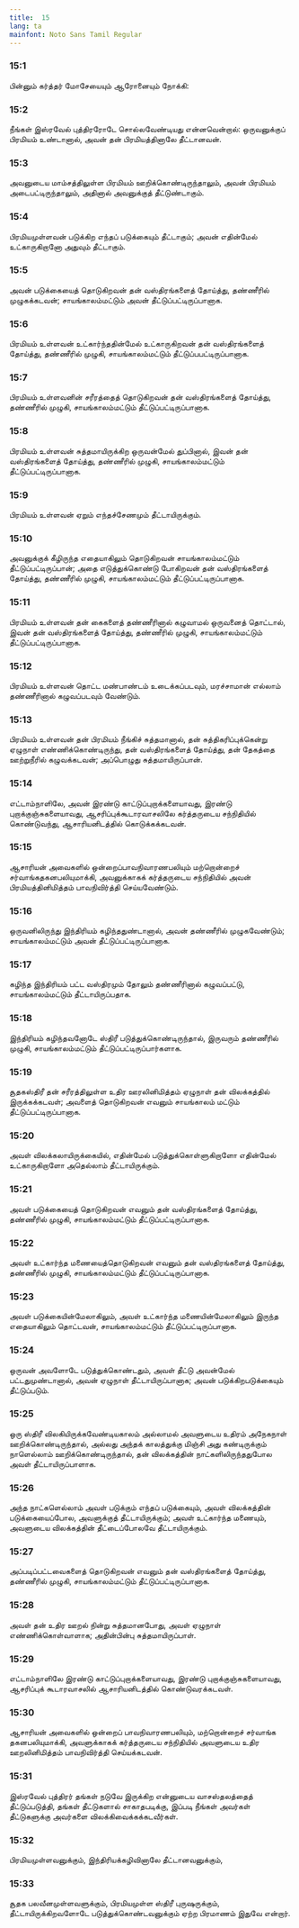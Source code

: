 ```yaml
---
title:  15
lang: ta
mainfont: Noto Sans Tamil Regular
---
```


###  15:1

பின்னும் கர்த்தர் மோசேயையும் ஆரோனையும் நோக்கி:

###  15:2

நீங்கள் இஸ்ரவேல் புத்திரரோடே சொல்லவேண்டியது என்னவென்றால்: ஒருவனுக்குப் பிரமியம் உண்டானால், அவன் தன் பிரமியத்தினாலே தீட்டானவன்.

###  15:3

அவனுடைய மாம்சத்திலுள்ள பிரமியம் ஊறிக்கொண்டிருந்தாலும், அவன் பிரமியம் அடைபட்டிருந்தாலும், அதினால் அவனுக்குத் தீட்டுண்டாகும்.

###  15:4

பிரமியமுள்ளவன் படுக்கிற எந்தப் படுக்கையும் தீட்டாகும்; அவன் எதின்மேல் உட்காருகிறானோ அதுவும் தீட்டாகும்.

###  15:5

அவன் படுக்கையைத் தொடுகிறவன் தன் வஸ்திரங்களைத் தோய்த்து, தண்ணீரில் முழுகக்கடவன்; சாயங்காலம்மட்டும் அவன் தீட்டுப்பட்டிருப்பானாக.

###  15:6

பிரமியம் உள்ளவன் உட்கார்ந்ததின்மேல் உட்காருகிறவன் தன் வஸ்திரங்களைத் தோய்த்து, தண்ணீரில் முழுகி, சாயங்காலம்மட்டும் தீட்டுப்பபட்டிருப்பானாக.

###  15:7

பிரமியம் உள்ளவனின் சரீரத்தைத் தொடுகிறவன் தன் வஸ்திரங்களைத் தோய்த்து, தண்ணீரில் முழுகி, சாயங்காலம்மட்டும் தீட்டுப்பட்டிருப்பானாக.

###  15:8

பிரமியம் உள்ளவன் சுத்தமாயிருக்கிற ஒருவன்மேல் துப்பினால், இவன் தன் வஸ்திரங்களைத் தோய்த்து, தண்ணீரில் முழுகி, சாயங்காலம்மட்டும் தீட்டுப்பட்டிருப்பானாக.

###  15:9

பிரமியம் உள்ளவன் ஏறும் எந்தச்சேணமும் தீட்டாயிருக்கும்.

###  15:10

அவனுக்குக் கீழிருந்த எதையாகிலும் தொடுகிறவன் சாயங்காலம்மட்டும் தீட்டுப்பட்டிருப்பான்; அதை எடுத்துக்கொண்டு போகிறவன் தன் வஸ்திரங்களைத் தோய்த்து, தண்ணீரில் முழுகி, சாயங்காலம்மட்டும் தீட்டுப்பட்டிருப்பானாக.

###  15:11

பிரமியம் உள்ளவன் தன் கைகளைத் தண்ணீரினால் கழுவாமல் ஒருவனைத் தொட்டால், இவன் தன் வஸ்திரங்களைத் தோய்த்து, தண்ணீரில் முழுகி, சாயங்காலம்மட்டும் தீட்டுப்பட்டிருப்பானாக.

###  15:12

பிரமியம் உள்ளவன் தொட்ட மண்பாண்டம் உடைக்கப்படவும், மரச்சாமான் எல்லாம் தண்ணீரினால் கழுவப்படவும் வேண்டும்.

###  15:13

பிரமியம் உள்ளவன் தன் பிரமியம் நீங்கிச் சுத்தமானால், தன் சுத்திகரிப்புக்கென்று ஏழுநாள் எண்ணிக்கொண்டிருந்து, தன் வஸ்திரங்களைத் தோய்த்து, தன் தேகத்தை ஊற்றுநீரில் கழுவக்கடவன்; அப்பொழுது சுத்தமாயிருப்பான்.

###  15:14

எட்டாம்நாளிலே, அவன் இரண்டு காட்டுப்புறாக்களையாவது, இரண்டு புறாக்குஞ்சுகளையாவது, ஆசரிப்புக்கூடாரவாசலிலே கர்த்தருடைய சந்நிதியில் கொண்டுவந்து, ஆசாரியனிடத்தில் கொடுக்கக்கடவன்.

###  15:15

ஆசாரியன் அவைகளில் ஒன்றைப்பாவநிவாரணபலியும் மற்றொன்றைச் சர்வாங்கதகனபலியுமாக்கி, அவனுக்காகக் கர்த்தருடைய சந்நிதியில் அவன் பிரமியத்தினிமித்தம் பாவநிவிர்த்தி செய்யவேண்டும்.

###  15:16

ஒருவனிலிருந்து இந்திரியம் கழிந்ததுண்டானால், அவன் தண்ணீரில் முழுகவேண்டும்; சாயங்காலம்மட்டும் அவன் தீட்டுப்பட்டிருப்பானாக.

###  15:17

கழிந்த இந்திரியம் பட்ட வஸ்திரமும் தோலும் தண்ணீரினால் கழுவப்பட்டு, சாயங்காலம்மட்டும் தீட்டாயிருப்பதாக.

###  15:18

இந்திரியம் கழிந்தவனோடே ஸ்திரீ படுத்துக்கொண்டிருந்தால், இருவரும் தண்ணீரில் முழுகி, சாயங்காலம்மட்டும் தீட்டுப்பட்டிருப்பார்களாக.

###  15:19

சூதகஸ்திரீ தன் சரீரத்திலுள்ள உதிர ஊரலினிமித்தம் ஏழுநாள் தன் விலக்கத்தில் இருக்கக்கடவள்; அவளைத் தொடுகிறவன் எவனும் சாயங்காலம் மட்டும் தீட்டுப்பட்டிருப்பானாக.

###  15:20

அவள் விலக்கலாயிருக்கையில், எதின்மேல் படுத்துக்கொள்ளுகிறாளோ எதின்மேல் உட்காருகிறாளோ அதெல்லாம் தீட்டாயிருக்கும்.

###  15:21

அவள் படுக்கையைத் தொடுகிறவன் எவனும் தன் வஸ்திரங்களைத் தோய்த்து, தண்ணீரில் முழுகி, சாயங்காலம்மட்டும் தீட்டுப்பட்டிருப்பானாக.

###  15:22

அவள் உட்கார்ந்த மணையைத்தொடுகிறவன் எவனும் தன் வஸ்திரங்களைத் தோய்த்து, தண்ணீரில் முழுகி, சாயங்காலம்மட்டும் தீட்டுப்பட்டிருப்பானாக.

###  15:23

அவள் படுக்கையின்மேலாகிலும், அவள் உட்கார்ந்த மணையின்மேலாகிலும் இருந்த எதையாகிலும் தொட்டவன், சாயங்காலம்மட்டும் தீட்டுப்பட்டிருப்பானாக.

###  15:24

ஒருவன் அவளோடே படுத்துக்கொண்டதும், அவள் தீட்டு அவன்மேல் பட்டதுமுண்டானால், அவன் ஏழுநாள் தீட்டாயிருப்பானாக; அவன் படுக்கிறபடுக்கையும் தீட்டுப்படும்.

###  15:25

ஒரு ஸ்திரீ விலகியிருக்கவேண்டியகாலம் அல்லாமல் அவளுடைய உதிரம் அநேகநாள் ஊறிக்கொண்டிருந்தால், அல்லது அந்தக் காலத்துக்கு மிஞ்சி அது கண்டிருக்கும் நாளெல்லாம் ஊறிக்கொண்டிருந்தால், தன் விலக்கத்தின் நாட்களிலிருந்ததுபோல அவள் தீட்டாயிருப்பாளாக.

###  15:26

அந்த நாட்களெல்லாம் அவள் படுக்கும் எந்தப் படுக்கையும், அவள் விலக்கத்தின் படுக்கையைப்போல, அவளுக்குத் தீட்டாயிருக்கும்; அவள் உட்கார்ந்த மணையும், அவளுடைய விலக்கத்தின் தீட்டைப்போலவே தீட்டாயிருக்கும்.

###  15:27

அப்படிப்பட்டவைகளைத் தொடுகிறவன் எவனும் தன் வஸ்திரங்களைத் தோய்த்து, தண்ணீரில் முழுகி, சாயங்காலம்மட்டும் தீட்டுப்பட்டிருப்பானாக.

###  15:28

அவள் தன் உதிர ஊறல் நின்று சுத்தமானபோது, அவள் ஏழுநாள் எண்ணிக்கொள்வாளாக; அதின்பின்பு சுத்தமாயிருப்பாள்.

###  15:29

எட்டாம்நாளிலே இரண்டு காட்டுப்புறாக்களையாவது, இரண்டு புறாக்குஞ்சுகளையாவது, ஆசரிப்புக் கூடாரவாசலில் ஆசாரியனிடத்தில் கொண்டுவரக்கடவள்.

###  15:30

ஆசாரியன் அவைகளில் ஒன்றைப் பாவநிவாரணபலியும், மற்றொன்றைச் சர்வாங்க தகனபலியுமாக்கி, அவளுக்காகக் கர்த்தருடைய சந்நிதியில் அவளுடைய உதிர ஊறலினிமித்தம் பாவநிவிர்த்தி செய்யக்கடவன்.

###  15:31

இஸ்ரவேல் புத்திரர் தங்கள் நடுவே இருக்கிற என்னுடைய வாசஸ்தலத்தைத் தீட்டுப்படுத்தி, தங்கள் தீட்டுகளால் சாகாதபடிக்கு, இப்படி நீங்கள் அவர்கள் தீட்டுகளுக்கு அவர்களை விலக்கிவைக்கக்கடவீர்கள்.

###  15:32

பிரமியமுள்ளவனுக்கும், இந்திரியக்கழிவினாலே தீட்டானவனுக்கும்,

###  15:33

சூதக பலவீனமுள்ளவளுக்கும், பிரமியமுள்ள ஸ்திரீ புருஷருக்கும், தீட்டாயிருக்கிறவளோடே படுத்துக்கொண்டவனுக்கும் ஏற்ற பிரமாணம் இதுவே என்றார்.

